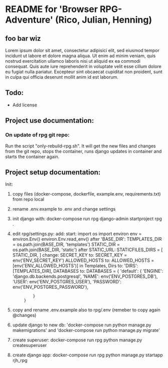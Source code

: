 # README for 'Browser RPG-Adventure' (Rico, Julian, Henning)

## foo bar wiz
Lorem ipsum dolor sit amet, consectetur adipisici elit, sed eiusmod tempor incidunt ut labore et dolore magna aliqua. Ut enim ad minim veniam, quis nostrud exercitation ullamco laboris nisi ut aliquid ex ea commodi consequat. Quis aute iure reprehenderit in voluptate velit esse cillum dolore eu fugiat nulla pariatur. Excepteur sint obcaecat cupiditat non proident, sunt in culpa qui officia deserunt mollit anim id est laborum.

## Todo: 
- Add license 

## Project use documentation: 

### On update of rpg git repo:
Run the script "only-rebuild-rpg.sh". It will get the new files and changes from the git repo, stops the container, runs django updates in container and starts the container again.

## Project setup documentation: 
Init: 
1. copy files (docker-compose, dockerfile, example.env, requirements.txt) from repo local
2. rename .env.example to .env and change settings 
3. init django with: docker-compose run rpg django-admin startproject rpg .
4. edit rpg/settings.py:
    add:
        start:
            import os
            import environ
            env = environ.Env()
            environ.Env.read_env()
        after 'BASE_DIR':
            TEMPLATES_DIR = os.path.join(BASE_DIR, 'templates')
            STATIC_DIR = os.path.join(BASE_DIR, 'static')
        after STATIC_URL:
            STATICFILES_DIRS = [
                STATIC_DIR,
            ]
    change: 
        SECRET_KEY to:
            SECRET_KEY = env('ENV_SECRET_KEY')
        ALLOWED_HOSTS to:
            ALLOWED_HOSTS = [env('ENV_ALLOWED_HOSTS')]
        in Templates, Dirs to:
                'DIRS': [TEMPLATES_DIR],
        DATABASES to:
            DATABASES = {
                'default': {
                    'ENGINE': 'django.db.backends.postgresql',
                    'NAME': env('ENV_POSTGRES_DB'),
                    'USER': env('ENV_POSTGRES_USER'),
                    'PASSWORD': env('ENV_POSTGRES_PASSWORD'),

                }
            }

5. copy and rename .env.example also to rpg/.env (remeber to copy again @changes)
6. update django to new db: 'docker-compose run python manage.py makemigrations' and 'docker-compose run python manage.py migrate'
7. create superuser: docker-compose run rpg python manage.py createsuperuser
8. create django app: docker-compose run rpg python manage.py startapp rjh_rpg 

